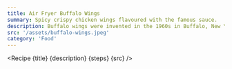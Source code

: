 ```yaml
---
title: Air Fryer Buffalo Wings
summary: Spicy crispy chicken wings flavoured with the famous sauce.
description: Buffalo wings were invented in the 1960s in Buffalo, New York by a woman named Teressa Bellissimo. The story goes that one evening, when her son and his friends came to her restaurant, she had to improvise a quick snack with the only ingredients available; chicken wings, hot sauce, and butter. She deep-fried the wings, then tossed them in the hot sauce and butter mixture, creating the first batch of Buffalo wings. They were an instant hit and quickly became a local specialty. Today, Buffalo wings can be found all over the world, with many variations of the sauce and accompaniments.
src: '/assets/buffalo-wings.jpeg'
category: 'Food'
---
```


<script>
	import Recipe from '$lib/recipes/recipe.svelte';

	const steps = [
		{
			title: 'Wings prep & frying',
            instructions: 'Prep wings, season them with salt and pepper, then Air Fry prepped wings for 15-20 mins on 205°C.',
			ingredients: ['500g Chicken Wings']
		},
		{
			title: 'Buffalo Sauce',
            instructions: 'Melt together.',
            ingredients: ['20g Butter', '60g Franks Red Hot', '10g Honey']
		},
		{
			title: 'When wings are done',
            instructions: 'Toss together.'
		},

	]
</script>

<Recipe {title} {description} {steps} {src} />
